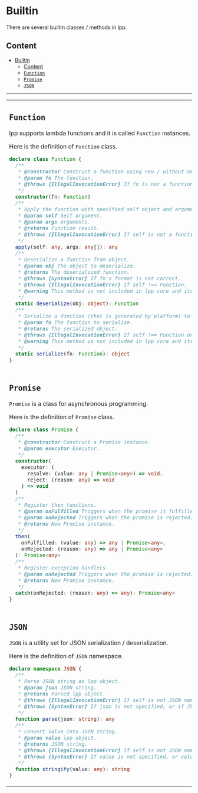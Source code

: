 # Builtin

There are several builtin classes / methods in lpp.

## Content

- [Builtin](#builtin)
  - [Content](#content)
  - [`Function`](#function)
  - [`Promise`](#promise)
  - [`JSON`](#json)

---

<table>
<tr><td>

## `Function`

lpp supports lambda functions and it is called `Function` instances.

Here is the definition of `Function` class.

```typescript
declare class Function {
  /**
   * @constructor Construct a function using new / without new.
   * @param fn The function.
   * @throws {IllegalInvocationError} If fn is not a function.
   */
  constructor(fn: Function)
  /**
   * Apply the function with specified self object and arguments.
   * @param self Self argument.
   * @param args Arguments.
   * @returns Function result.
   * @throws {IllegalInvocationError} If self is not a function.
   */
  apply(self: any, args: any[]): any
  /**
   * Deserialize a function from object.
   * @param obj The object to deserialize.
   * @returns The deserialized function.
   * @throws {SyntaxError} If fn's format is not correct.
   * @throws {IllegalInvocationError} If self !== Function.
   * @warning This method is not included in lpp core and its behavior is dependent on the platform's implementation.
   */
  static deserialize(obj: object): Function
  /**
   * Serialize a function (that is generated by platform) to object.
   * @param fn The function to serialize.
   * @returns The serialized object.
   * @throws {IllegalInvocationError} If self !== Function or fn is not generated by platform.
   * @warning This method is not included in lpp core and its behavior is dependent on the platform's implementation.
   */
  static serialize(fn: Function): object
}
```

</td></tr>

<tr><td>

## `Promise`

`Promise` is a class for asynchronous programming.

Here is the definition of `Promise` class.

```typescript
declare class Promise {
  /**
   * @constructor Construct a Promise instance.
   * @param executor Executor.
   */
  constructor(
    executor: (
      resolve: (value: any | Promise<any>) => void,
      reject: (reason: any) => void
    ) => void
  )
  /**
   * Register then functions.
   * @param onFulfilled Triggers when the promise is fulfilled.
   * @param onRejected Triggers when the promise is rejected.
   * @returns New Promise instance.
   */
  then(
    onFulfilled: (value: any) => any | Promise<any>,
    onRejected: (reason: any) => any | Promise<any>
  ): Promise<any>
  /**
   * Register exception handlers.
   * @param onRejected Triggers when the promise is rejected.
   * @returns New Promise instance.
   */
  catch(onRejected: (reason: any) => any): Promise<any>
}
```

</td></tr>

<tr><td>

## `JSON`

`JSON` is a utility set for JSON serialization / deserialization.

Here is the definition of `JSON` namespace.

```typescript
declare namespace JSON {
  /**
   * Parse JSON string as lpp object.
   * @param json JSON string.
   * @returns Parsed lpp object.
   * @throws {IllegalInvocationError} If self is not JSON namespace.
   * @throws {SyntaxError} If json is not specified, or if JSON is invalid.
   */
  function parse(json: string): any
  /**
   * Convert value into JSON string.
   * @param value lpp object.
   * @returns JSON string.
   * @throws {IllegalInvocationError} If self is not JSON namespace.
   * @throws {SyntaxError} If value is not specified, or value is invalid (such as recursive objects, etc.).
   */
  function stringify(value: any): string
}
```

</td></tr>
</table>
